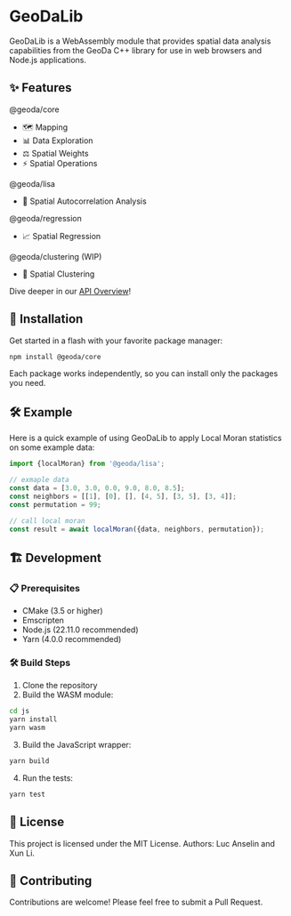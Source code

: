 # GeoDaLib 

GeoDaLib is a WebAssembly module that provides spatial data analysis capabilities from the GeoDa C++ library for use in web browsers and Node.js applications.

## ✨ Features

@geoda/core
- 🗺️ Mapping
- 📊 Data Exploration
- ⚖️ Spatial Weights
- ⚡ Spatial Operations

@geoda/lisa
- 📐 Spatial Autocorrelation Analysis

@geoda/regression
- 📈 Spatial Regression

@geoda/clustering (WIP)
- 📍 Spatial Clustering

Dive deeper in our [API Overview](https://geodacenter.github.io/geoda-lib/api-overview)!

## 🚀 Installation

Get started in a flash with your favorite package manager:

```bash
npm install @geoda/core
```

Each package works independently, so you can install only the packages you need.

## 🛠️ Example

Here is a quick example of using GeoDaLib to apply Local Moran statistics on some example data:

```js
import {localMoran} from '@geoda/lisa';

// exmaple data
const data = [3.0, 3.0, 0.0, 9.0, 8.0, 8.5];
const neighbors = [[1], [0], [], [4, 5], [3, 5], [3, 4]];
const permutation = 99;

// call local moran
const result = await localMoran({data, neighbors, permutation});
```

## 🏗️ Development

### 📋 Prerequisites

- CMake (3.5 or higher)
- Emscripten
- Node.js (22.11.0 recommended)
- Yarn (4.0.0 recommended)

### 🛠️ Build Steps

1. Clone the repository
2. Build the WASM module:

```bash
cd js
yarn install
yarn wasm
```

3. Build the JavaScript wrapper:

```bash
yarn build
```

4. Run the tests:

```bash
yarn test
```

## 📜 License

This project is licensed under the MIT License. Authors: Luc Anselin and Xun Li.

## 🤝 Contributing

Contributions are welcome! Please feel free to submit a Pull Request.
